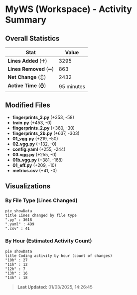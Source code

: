 # MyWS (Workspace) - Activity Summary 

## Overall Statistics

| Stat                   | Value                                                             |
| ---------------------- | ----------------------------------------------------------------- |
| **Lines Added** (➕)   | 3295                                          |
| **Lines Removed** (➖) | 863                                        |
| **Net Change** (↕)    | 2432                |
| **Active Time** (⌚)   | 95 minutes |


## Modified Files
- **fingerprints_3.py** (+353, -58)
- **train.py** (+453, -0)
- **fingerprints_2.py** (+360, -30)
- **fingerprints_2b.py** (+637, -303)
- **01_vgg.py** (+219, -50)
- **02_vgg.py** (+132, -0)
- **config.yaml** (+255, -244)
- **03.vgg.py** (+255, -0)
- **01b_vgg.py** (+381, -168)
- **01_eff.py** (+209, -10)
- **metrics.csv** (+41, -0)

## Visualizations

### By File Type (Lines Changed)

```mermaid
pie showData
title Lines changed by file type
".py" : 3618
".yaml" : 499
".csv" : 41
```

### By Hour (Estimated Activity Count)

```mermaid
pie showData
title Coding activity by hour (count of changes)
"10h" : 27
"11h" : 12
"12h" : 7
"13h" : 16
"14h" : 18
```


> **Last Updated:** 01/03/2025, 14:26:45